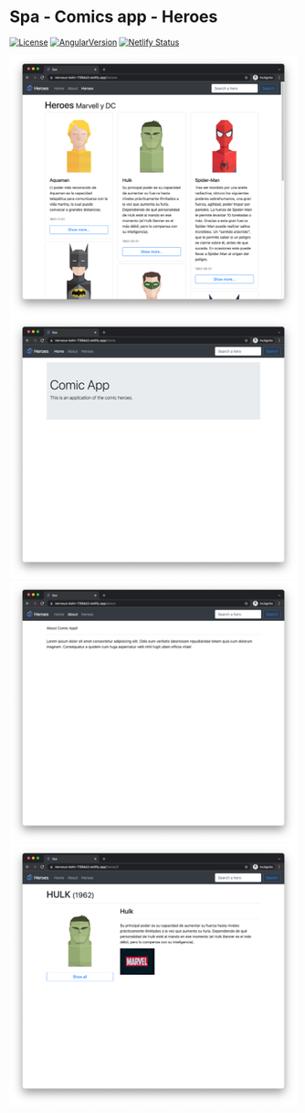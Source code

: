 # Spa - Comics app - Heroes

[![License](http://img.shields.io/:license-mit-blue.svg)](https://github.com/lytves/vue-basic-authentication-example/blob/master/LICENSE)
[![AngularVersion](https://img.shields.io/badge/Angular-8.3.21-red)](https://img.shields.io/badge/Angular-8.3.21-red)
[![Netlify Status](https://api.netlify.com/api/v1/badges/917678b7-7229-490d-aa7a-3f92cb6a67bd/deploy-status)](https://app.netlify.com/sites/nervous-bohr-739da3/deploys)

![](img/3.png)
![](img/1.png)
![](img/2.png)
![](img/4.png)
